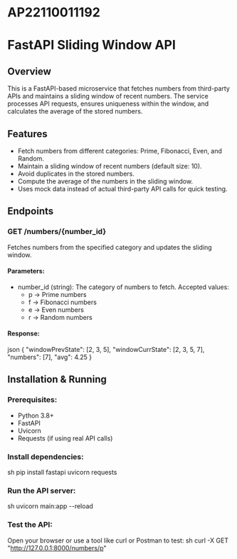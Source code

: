 # AP22110011192
# FastAPI Sliding Window API

## Overview
This is a FastAPI-based microservice that fetches numbers from third-party APIs and maintains a sliding window of recent numbers. The service processes API requests, ensures uniqueness within the window, and calculates the average of the stored numbers.

## Features
- Fetch numbers from different categories: Prime, Fibonacci, Even, and Random.
- Maintain a sliding window of recent numbers (default size: 10).
- Avoid duplicates in the stored numbers.
- Compute the average of the numbers in the sliding window.
- Uses mock data instead of actual third-party API calls for quick testing.

## Endpoints
### GET /numbers/{number_id}
Fetches numbers from the specified category and updates the sliding window.

#### Parameters:
- number_id (string): The category of numbers to fetch. Accepted values:
  - p → Prime numbers
  - f → Fibonacci numbers
  - e → Even numbers
  - r → Random numbers

#### Response:
json
{
  "windowPrevState": [2, 3, 5],
  "windowCurrState": [2, 3, 5, 7],
  "numbers": [7],
  "avg": 4.25
}


## Installation & Running
### Prerequisites:
- Python 3.8+
- FastAPI
- Uvicorn
- Requests (if using real API calls)

### Install dependencies:
sh
pip install fastapi uvicorn requests


### Run the API server:
sh
uvicorn main:app --reload


### Test the API:
Open your browser or use a tool like curl or Postman to test:
sh
curl -X GET "http://127.0.0.1:8000/numbers/p"

